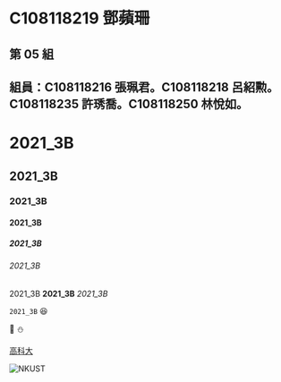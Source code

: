 # C108118219 鄧蘋珊
## 第 05 組
## 組員：C108118216 張珮君。C108118218 呂紹勲。C108118235 許琇喬。C108118250 林悅如。


# 2021_3B

## 2021_3B

### 2021_3B

#### 2021_3B

##### 2021_3B

###### 2021_3B

2021_3B   **2021_3B**   *2021_3B*

`2021_3B`  :laughing:

:star2:   :snowman:

[高科大](https://www.nkust.edu.tw)

![NKUST](https://www.nkust.edu.tw/var/file/0/1000/img/513/182513897.png "NKUST")
